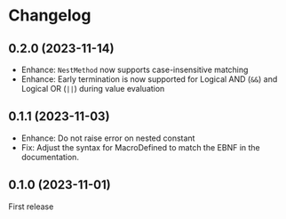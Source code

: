# Changelog

## 0.2.0 (2023-11-14)

* Enhance: `NestMethod` now supports case-insensitive matching
* Enhance: Early termination is now supported for Logical AND (`&&`) and Logical OR (`||`) during value evaluation

## 0.1.1 (2023-11-03)

* Enhance: Do not raise error on nested constant
* Fix: Adjust the syntax for MacroDefined to match the EBNF in the documentation.

## 0.1.0 (2023-11-01)

First release
